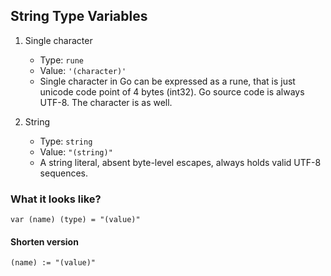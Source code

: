 ## String Type Variables

1. Single character
    * Type: `rune`
    * Value: `'(character)'`
    * Single character in Go can be expressed as a rune, that is just unicode code point of 4 bytes (int32). Go source code is always UTF-8. The character is as well.


2. String
    * Type: `string`
    * Value: `"(string)"`
    * A string literal, absent byte-level escapes, always holds valid UTF-8 sequences.

### What it looks like?
`var (name) (type) = "(value)"`

#### Shorten version

`(name) := "(value)"`